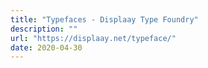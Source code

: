 ```yaml
---
title: "Typefaces - Displaay Type Foundry"
description: ""
url: "https://displaay.net/typeface/"
date: 2020-04-30
---
```

